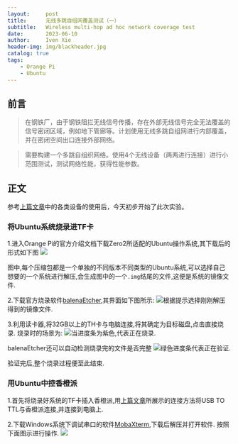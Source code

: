 ```yaml
---
layout:     post
title:      无线多跳自组网覆盖测试（一）
subtitle:   Wireless multi-hop ad hoc network coverage test
date:       2023-06-10
author:     Iven Xie
header-img: img/blackheader.jpg
catalog: true
tags:
    - Orange Pi
    - Ubuntu
---
```

## 前言

>在钢铁厂，由于钢铁阻拦无线信号传播，存在外部无线信号完全无法覆盖的信号密闭区域，例如地下管廊等。计划使用无线多跳自组网进行内部覆盖，并在密闭空间出口连接外部网络。

>需要构建一个多跳自组织网络。使用4个无线设备（两两进行连接）进行小范围测试，测试网络性能，获得性能参数。
## 正文
参考[上篇文章](https://iven0322.github.io/2023/06/08/%E5%85%B3%E4%BA%8E%E9%A6%99%E6%A9%99%E6%B4%BE-Orange-Pi-%E5%BC%80%E5%8F%91%E6%9D%BF%E7%9A%84%E6%B5%85%E5%B1%82%E6%AC%A1%E8%AE%A4%E8%AF%86/)中的各类设备的使用后，今天初步开始了此次实验。

### 将Ubuntu系统烧录进TF卡
1.进入Orange Pi的官方介绍文档下载Zero2所适配的Ubuntu操作系统,其下载后的形式如下图
![]("2023-6-10-1.jpg")


图中,每个压缩包都是一个单独的不同版本不同类型的Ubuntu系统,可以选择自己想要的一个系统进行解压,会生成图中的一个`.img`结尾的文件,这便是系统的镜像文件.

2.下载官方烧录软件[balenaEtcher](https://www.balena.io/etcher/),其界面如下图所示:
![]("2023-6-10-2.jpg")根据提示选择刚刚解压得到的镜像文件.

3.利用读卡器,将32GB以上的TH卡与电脑连接,将其确定为目标磁盘,点击直接烧录.
烧录时的场景为:
![]("2023-6-10-3.jpg")当进度条为紫色,代表正在烧录.

balenaEtcher还可以自动检测烧录完的文件是否完整
![]("2023-6-10-4.jpg")绿色进度条代表正在验证.

验证完后,整个烧录过程便至此结束.

### 用Ubuntu中控香橙派
1.首先将烧录好系统的TF卡插入香橙派,用[上篇文章](https://iven0322.github.io/2023/06/08/%E5%85%B3%E4%BA%8E%E9%A6%99%E6%A9%99%E6%B4%BE-Orange-Pi-%E5%BC%80%E5%8F%91%E6%9D%BF%E7%9A%84%E6%B5%85%E5%B1%82%E6%AC%A1%E8%AE%A4%E8%AF%86/)所展示的连接方法将USB TO TTL与香橙派连接,并连接到电脑上.

2.下载Windows系统下调试串口的软件[MobaXterm](https://mobaxterm.mobatek.net/),下载后解压并打开软件.
按照下面图示进行操作.
![]("2023-6-10-5.jpg")
